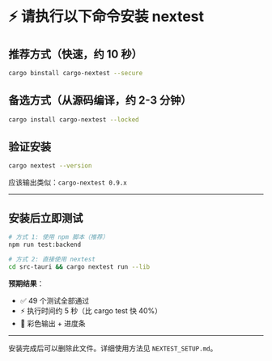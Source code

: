 # ⚡ 请执行以下命令安装 nextest

## 推荐方式（快速，约 10 秒）

```bash
cargo binstall cargo-nextest --secure
```

## 备选方式（从源码编译，约 2-3 分钟）

```bash
cargo install cargo-nextest --locked
```

## 验证安装

```bash
cargo nextest --version
```

应该输出类似：`cargo-nextest 0.9.x`

---

## 安装后立即测试

```bash
# 方式 1: 使用 npm 脚本（推荐）
npm run test:backend

# 方式 2: 直接使用 nextest
cd src-tauri && cargo nextest run --lib
```

**预期结果**：

- ✅ 49 个测试全部通过
- ⚡ 执行时间约 5 秒（比 cargo test 快 40%）
- 🎨 彩色输出 + 进度条

---

安装完成后可以删除此文件。详细使用方法见 `NEXTEST_SETUP.md`。
